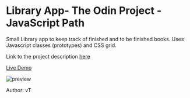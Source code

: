 # Library App- The Odin Project - JavaScript Path
Small Library app to keep track of finished and to be finished books. Uses Javascript classes (prototypes) and CSS grid.

Link to the project description [here](https://www.theodinproject.com/lessons/node-path-javascript-library)

[Live Demo](https://ng9891.github.io/my-odin-project/js_fullstack/library_project/)

![preview](https://i.ibb.co/dpMK107/library-app.png)

Author: vT